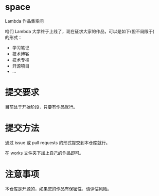 # space
Lambda 作品集空间

咱们 Lambda 大学终于上线了，现在征求大家的作品，可以是如下(但不局限于)的形式：

- 学习笔记
- 技术博客
- 技术专栏
- 开源项目
- ...

# 提交要求
目前处于开始阶段，只要有作品就行。

# 提交方法

通过 issue 或 pull requests 的形式提交到本仓库就行。

在 works 文件夹下加上自己的作品即可。

# 注意事项
本仓库是开源的，如果您的作品有保密性，请评估风险。
